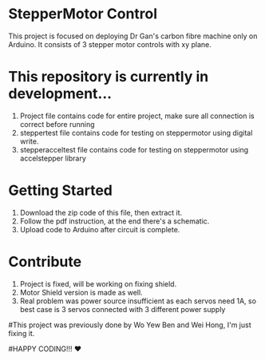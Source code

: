 # StepperMotor Control
This project is focused on deploying Dr Gan's carbon fibre machine only on Arduino. It consists of 3 stepper motor controls with xy plane.

# This repository is currently in development...
1. Project file contains code for entire project, make sure all connection is correct before running
2. steppertest file contains code for testing on steppermotor using digital write.
3. stepperacceltest file contains code for testing on steppermotor using accelstepper library

# Getting Started
1. Download the zip code of this file, then extract it.
2. Follow the pdf instruction, at the end there's a schematic.
3. Upload code to Arduino after circuit is complete.

# Contribute
1. Project is fixed, will be working on fixing shield.
2. Motor Shield version is made as well.
3. Real problem was power source insufficient as each servos need 1A, so best case is 3 servos connected with 3 different power supply

#This project was previously done by Wo Yew Ben and Wei Hong, I'm just fixing it.

#HAPPY CODING!!! :heart:
